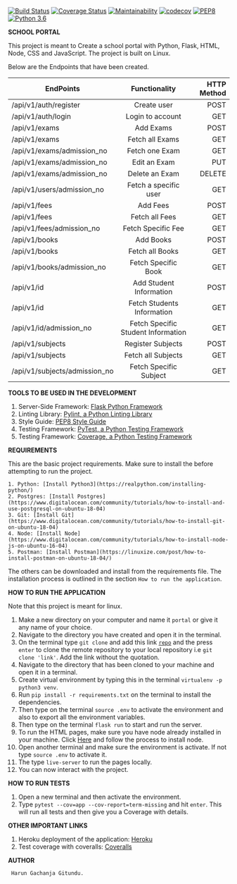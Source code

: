 [![Build Status](https://travis-ci.org/Arrotech/Portal.svg?branch=develop)](https://travis-ci.org/Arrotech/Portal) [![Coverage Status](https://coveralls.io/repos/github/Arrotech/Portal/badge.svg?branch=bg-remove-coveralls-badge-167397034)](https://coveralls.io/github/Arrotech/Portal?branch=bg-remove-coveralls-badge-167397034) [![Maintainability](https://api.codeclimate.com/v1/badges/d18f71e29c6588ba2043/maintainability)](https://codeclimate.com/github/Arrotech/Portal/maintainability) [![codecov](https://codecov.io/gh/Arrotech/Portal/branch/gh-pages/graph/badge.svg)](https://codecov.io/gh/Arrotech/Portal) [![PEP8](https://img.shields.io/badge/code%20style-pep8-orange.svg)](https://www.python.org/dev/peps/pep-0008/) [![Python 3.6](https://img.shields.io/badge/python-3.6-blue.svg)](https://www.python.org/downloads/release/python-360/)


**SCHOOL PORTAL**

This project is meant to Create a school portal with Python, Flask, HTML, Node, CSS and JavaScript. The project is built on Linux.

Below are the Endpoints that have been created.

| EndPoints       | Functionality  | HTTP Method  |
| ------------- |:-------------:| -----:|
| /api/v1/auth/register | Create user| POST |
| /api/v1/auth/login | Login to account |GET|
| /api/v1/exams |  Add Exams | POST |
| /api/v1/exams | Fetch all Exams | GET |
| /api/v1/exams/admission_no | Fetch one Exam | GET |
| /api/v1/exams/admission_no | Edit an Exam | PUT |
| /api/v1/exams/admission_no | Delete an Exam | DELETE |
| /api/v1/users/admission_no | Fetch a specific user | GET |
| /api/v1/fees |  Add Fees | POST |
| /api/v1/fees | Fetch all Fees | GET |
| /api/v1/fees/admission_no | Fetch Specific Fee | GET |
| /api/v1/books |  Add Books | POST |
| /api/v1/books | Fetch all Books | GET |
| /api/v1/books/admission_no | Fetch Specific Book | GET |
| /api/v1/id |  Add Student Information | POST |
| /api/v1/id | Fetch Students Information | GET |
| /api/v1/id/admission_no | Fetch Specific Student Information | GET |
| /api/v1/subjects |  Register Subjects | POST |
| /api/v1/subjects | Fetch all Subjects | GET |
| /api/v1/subjects/admission_no | Fetch Specific Subject | GET |


**TOOLS TO BE USED IN THE DEVELOPMENT**

1. Server-Side Framework: [Flask Python Framework](http://flask.pocoo.org/)
2. Linting Library: [Pylint, a Python Linting Library](https://www.pylint.org/)
3. Style Guide: [PEP8 Style Guide](https://www.python.org/dev/peps/pep-0008/)
4. Testing Framework: [PyTest, a Python Testing Framework](https://docs.pytest.org/en/latest/)
5. Testing Framework: [Coverage, a Python Testing Framework](https://coverage.readthedocs.io/en/v4.5.x/)


**REQUIREMENTS**

This are the basic project requirements. Make sure to install the before attempting to run the project.

	1. Python: [Install Python3](https://realpython.com/installing-python/)
	2. Postgres: [Install Postgres](https://www.digitalocean.com/community/tutorials/how-to-install-and-use-postgresql-on-ubuntu-18-04)
	3. Git: [Install Git](https://www.digitalocean.com/community/tutorials/how-to-install-git-on-ubuntu-18-04)
	4. Node: [Install Node](https://www.digitalocean.com/community/tutorials/how-to-install-node-js-on-ubuntu-16-04)
	5. Postman: [Install Postman](https://linuxize.com/post/how-to-install-postman-on-ubuntu-18-04/)

The others can be downloaded and install from the requirements file. The installation process is outlined in the section `How to run the application`.


**HOW TO RUN THE APPLICATION**

Note that this project is meant for linux.

 1. Make a new directory on your computer and name it `portal` or give it any name of your choice.
 2. Navigate to the directory you have created and open it in the terminal.
 3. On the terminal type `git clone` and add this link <code>[repo](https://github.com/Arrotech/Portal/)</code> and the press `enter` to clone the remote repository to your local repository i.e `git clone 'link'`. Add the link without the quotation.
 4. Navigate to the directory that has been cloned to your machine and open it in a terminal.
 5. Create virtual environment by typing this in the terminal `virtualenv -p python3 venv`.
 6. Run `pip install -r requirements.txt` on the terminal to install the dependencies.
 7. Then type on the terminal `source .env` to activate the environment and also to export all the environment variables.
 8. Then type on the terminal `flask run` to start and run the server.
 9. To run the HTML pages, make sure you have node already installed in your machine. Click [Here](https://www.digitalocean.com/community/tutorials/how-to-install-node-js-on-ubuntu-16-04) and follow the process to install node.
 10. Open another terminal and make sure the environment is activate. If not type `source .env` to activate it.
 11. The type `live-server` to run the pages locally.
 12. You can now interact with the project.


**HOW TO RUN TESTS**

 1. Open a new terminal and then activate the environment.
 2. Type `pytest --cov=app --cov-report=term-missing` and hit `enter`. This will run all tests and then give you a Coverage with details.

 **OTHER IMPORTANT LINKS**

 1. Heroku deployment of the application: [Heroku](https://arrotech-school-portal.herokuapp.com/)
 2. Test coverage with coveralls: [Coveralls](https://coveralls.io/github/Arrotech/Portal)


**AUTHOR**

     Harun Gachanja Gitundu.
